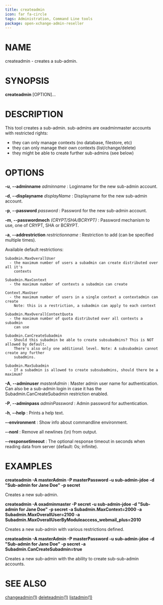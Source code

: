 ```yaml
---
title: createadmin
icon: far fa-circle
tags: Administration, Command Line tools
package: open-xchange-admin-reseller
---
```


# NAME

createadmin - creates a sub-admin.

# SYNOPSIS

**createadmin** [OPTION]...

# DESCRIPTION

This tool creates a sub-admin. sub-admins are oxadminmaster accounts with restricted rights:

* they can only manage contexts (no database, filestore, etc)
* they can only manage their own contexts (list/change/delete)
* they might be able to create further sub-admins (see below)

# OPTIONS

**-u**, **--adminname** *adminname*
: Loginname for the new sub-admin account.

**-d**, **--displayname** *displayName*
: Displayname for the new sub-admin account.

**-p**, **--password** *password*
: Password for the new sub-admin account.

**-m**, **--passwordmech** *(CRYPT/SHA/BCRYPT)*
: Password mechanism to use, one of CRYPT, SHA or BCRYPT.

**-a**, **--addrestriction** *restrictionname*
: Restriction to add (can be specified multiple times).

Available default restrictions:

```Text
Subadmin.MaxOverallUser
  - the maximum number of users a subadmin can create distributed over all it's
    contexts

Subadmin.MaxContext
  - the maximum number of contexts a subadmin can create

Context.MaxUser
  - the maximum number of users in a single context a contextadmin can create
    Note: this is a restriction, a subadmin can apply to each context

Subadmin.MaxOverallContextQuota
  - the maximum number of quota distributed over all contexts a subadmin
    can use

Subadmin.CanCreateSubadmin
  - Should this subadmin be able to create subsubadmins? This is NOT allowed by default.
    There's also only one additional level. Note: A subsubadmin cannot create any further
    subadmins.

Subadmin.MaxSubadmin
  - If a subadmin is allowed to create subsubadmins, should there be a maximum?
```

**-A**, **--adminuser** *masterAdmin*
: Master admin user name for authentication. Can also be a sub-admin login in case it has the Subadmin.CanCreateSubadmin restriction enabled.

**-P**, **--adminpass** *adminPassword*
: Admin password for authentication.

**-h**, **--help**
: Prints a help text.

**--environment**
: Show info about commandline environment.

**--nonl**
: Remove all newlines (\\n) from output.

**--responsetimeout**
: The optional response timeout in seconds when reading data from server (default: 0s; infinite).

# EXAMPLES

**createadmin -A masterAdmin -P masterPassword -u sub-admin-jdoe -d "Sub-admin for Jane Doe" -p secret**

Creates a new sub-admin.

**createadmin -A oxadminmaster -P secret -u sub-admin-jdoe -d "Sub-admin for Jane Doe" -p secret -a Subadmin.MaxContext=2000 -a Subadmin.MaxOverallUser=2100 -a Subadmin.MaxOverallUserByModuleaccess_webmail_plus=2010**

Creates a new sub-admin with various restrictions defined.

**createadmin -A masterAdmin -P masterPassword -u sub-admin-jdoe -d "Sub-admin for Jane Doe" -p secret -a Subadmin.CanCreateSubadmin=true**

Creates a new sub-admin with the ability to create sub-sub-admin accounts.

# SEE ALSO

[changeadmin(1)](changeadmin) [deleteadmin(1)](deleteadmin) [listadmin(1)](listadmin)
